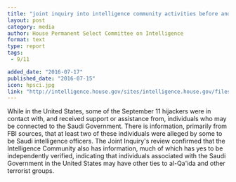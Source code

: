 ```yaml
---
title: "joint inquiry into intelligence community activities before and after the terrorist attacks of september 11, 2001."
layout: post
category: media
author: House Permanent Select Committee on Intelligence
format: text
type: report
tags: 
 - 9/11

added_date: "2016-07-17"
published_date: "2016-07-15"
icon: hpsci.jpg
link: "http://intelligence.house.gov/sites/intelligence.house.gov/files/documents/declasspart4.pdf"
---
```


While in the United States, some of the September 11 hijackers were in contact with, and received support or assistance from, individuals who may be connected to the Saudi Government. 
There is information, primarily from FBI sources, that at least two of these individuals were alleged by some to be Saudi intelligence officers. 
The Joint Inquiry's review confirmed that the Intelligence Community also has
information, much of which has yes to be independently verified, indicating
that individuals associated with the Saudi Government in the United States may
have other ties to al-Qa'ida and other terrorist groups. 

